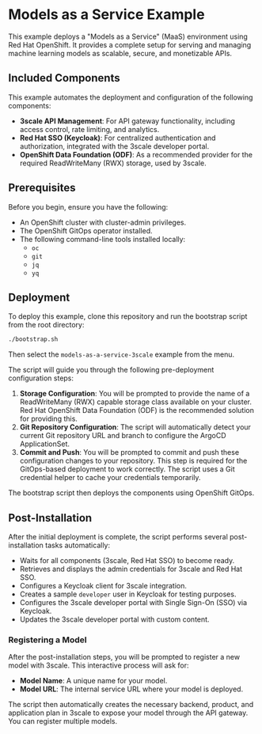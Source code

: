 # Models as a Service Example

This example deploys a "Models as a Service" (MaaS) environment using Red Hat OpenShift. It provides a complete setup for serving and managing machine learning models as scalable, secure, and monetizable APIs.

## Included Components

This example automates the deployment and configuration of the following components:

*   **3scale API Management**: For API gateway functionality, including access control, rate limiting, and analytics.
*   **Red Hat SSO (Keycloak)**: For centralized authentication and authorization, integrated with the 3scale developer portal.
*   **OpenShift Data Foundation (ODF)**: As a recommended provider for the required ReadWriteMany (RWX) storage, used by 3scale.

## Prerequisites

Before you begin, ensure you have the following:

*   An OpenShift cluster with cluster-admin privileges.
*   The OpenShift GitOps operator installed.
*   The following command-line tools installed locally:
    *   `oc`
    *   `git`
    *   `jq`
    *   `yq`

## Deployment

To deploy this example, clone this repository and run the bootstrap script from the root directory:

```bash
./bootstrap.sh
```

Then select the `models-as-a-service-3scale` example from the menu.

The script will guide you through the following pre-deployment configuration steps:

1.  **Storage Configuration**: You will be prompted to provide the name of a ReadWriteMany (RWX) capable storage class available on your cluster. Red Hat OpenShift Data Foundation (ODF) is the recommended solution for providing this.
2.  **Git Repository Configuration**: The script will automatically detect your current Git repository URL and branch to configure the ArgoCD ApplicationSet.
3.  **Commit and Push**: You will be prompted to commit and push these configuration changes to your repository. This step is required for the GitOps-based deployment to work correctly. The script uses a Git credential helper to cache your credentials temporarily.

The bootstrap script then deploys the components using OpenShift GitOps.

## Post-Installation

After the initial deployment is complete, the script performs several post-installation tasks automatically:

*   Waits for all components (3scale, Red Hat SSO) to become ready.
*   Retrieves and displays the admin credentials for 3scale and Red Hat SSO.
*   Configures a Keycloak client for 3scale integration.
*   Creates a sample `developer` user in Keycloak for testing purposes.
*   Configures the 3scale developer portal with Single Sign-On (SSO) via Keycloak.
*   Updates the 3scale developer portal with custom content.

### Registering a Model

After the post-installation steps, you will be prompted to register a new model with 3scale. This interactive process will ask for:

*   **Model Name**: A unique name for your model.
*   **Model URL**: The internal service URL where your model is deployed.

The script then automatically creates the necessary backend, product, and application plan in 3scale to expose your model through the API gateway. You can register multiple models. 
